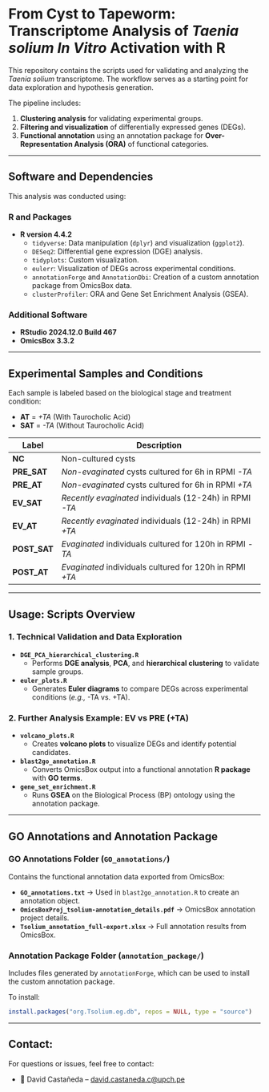 # **From Cyst to Tapeworm: Transcriptome Analysis of *Taenia solium* *In Vitro* Activation with R**  

This repository contains the scripts used for validating and analyzing the *Taenia solium* transcriptome. The workflow serves as a starting point for data exploration and hypothesis generation.  

The pipeline includes:  
1. **Clustering analysis** for validating experimental groups.  
2. **Filtering and visualization** of differentially expressed genes (DEGs).  
3. **Functional annotation** using an annotation package for **Over-Representation Analysis (ORA)** of functional categories.  

---

## **Software and Dependencies**  

This analysis was conducted using:  

### **R and Packages**  
- **R version 4.4.2**  
  - `tidyverse`: Data manipulation (`dplyr`) and visualization (`ggplot2`).  
  - `DESeq2`: Differential gene expression (DGE) analysis.  
  - `tidyplots`: Custom visualization.  
  - `eulerr`: Visualization of DEGs across experimental conditions.  
  - `annotationForge` and `AnnotationDbi`: Creation of a custom annotation package from OmicsBox data.  
  - `clusterProfiler`: ORA and Gene Set Enrichment Analysis (GSEA).  

### **Additional Software**  
- **RStudio 2024.12.0 Build 467**  
- **OmicsBox 3.3.2**  

---

## **Experimental Samples and Conditions**  

Each sample is labeled based on the biological stage and treatment condition:  

- **AT** = *+TA* (With Taurocholic Acid)  
- **SAT** = *-TA* (Without Taurocholic Acid)  

| Label       | Description |
|-------------|------------------------------------------------------------|
| **NC**       | Non-cultured cysts |
| **PRE_SAT**  | *Non-evaginated* cysts cultured for 6h in RPMI *-TA* |
| **PRE_AT**   | *Non-evaginated* cysts cultured for 6h in RPMI *+TA* |
| **EV_SAT**   | *Recently evaginated* individuals (12-24h) in RPMI *-TA* |
| **EV_AT**    | *Recently evaginated* individuals (12-24h) in RPMI *+TA* |
| **POST_SAT** | *Evaginated* individuals cultured for 120h in RPMI *-TA* |
| **POST_AT**  | *Evaginated* individuals cultured for 120h in RPMI *+TA* |

---

## **Usage: Scripts Overview**  

### **1. Technical Validation and Data Exploration**  
- **`DGE_PCA_hierarchical_clustering.R`**  
  - Performs **DGE analysis**, **PCA**, and **hierarchical clustering** to validate sample groups.  
- **`euler_plots.R`**  
  - Generates **Euler diagrams** to compare DEGs across experimental conditions (*e.g.,* -TA vs. +TA).  

### **2. Further Analysis Example: EV vs PRE (+TA)**  
- **`volcano_plots.R`**  
  - Creates **volcano plots** to visualize DEGs and identify potential candidates.  
- **`blast2go_annotation.R`**  
  - Converts OmicsBox output into a functional annotation **R package** with **GO terms**.  
- **`gene_set_enrichment.R`**  
  - Runs **GSEA** on the Biological Process (BP) ontology using the annotation package.  

---

## **GO Annotations and Annotation Package**  

### **GO Annotations Folder** (`GO_annotations/`)  
Contains the functional annotation data exported from OmicsBox:  
- **`GO_annotations.txt`** → Used in `blast2go_annotation.R` to create an annotation object.  
- **`OmicsBoxProj_tsolium-annotation_details.pdf`** → OmicsBox annotation project details.  
- **`Tsolium_annotation_full-export.xlsx`** → Full annotation results from OmicsBox.  

### **Annotation Package Folder** (`annotation_package/`)  
Includes files generated by `annotationForge`, which can be used to install the custom annotation package.  

To install:  
```r
install.packages("org.Tsolium.eg.db", repos = NULL, type = "source")
```
---

## **Contact:**

For questions or issues, feel free to contact:

- 📧 David Castañeda – david.castaneda.c@upch.pe
